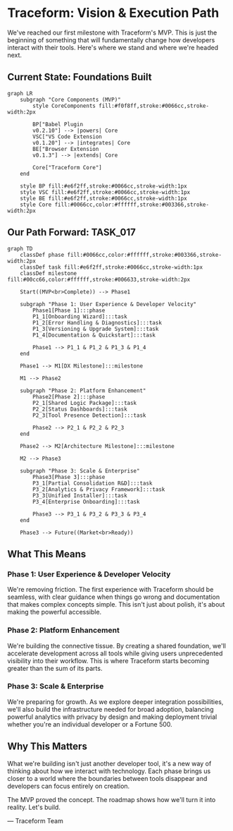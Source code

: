 # Traceform: Vision & Execution Path

We've reached our first milestone with Traceform's MVP. This is just the beginning of something that will fundamentally change how developers interact with their tools. Here's where we stand and where we're headed next.

## Current State: Foundations Built

```mermaid
graph LR
    subgraph "Core Components (MVP)"
        style CoreComponents fill:#f0f8ff,stroke:#0066cc,stroke-width:2px
        
        BP["Babel Plugin
        v0.2.10"] --> |powers| Core
        VSC["VS Code Extension 
        v0.1.20"] --> |integrates| Core
        BE["Browser Extension
        v0.1.3"] --> |extends| Core
        
        Core["Traceform Core"]
    end
    
    style BP fill:#e6f2ff,stroke:#0066cc,stroke-width:1px
    style VSC fill:#e6f2ff,stroke:#0066cc,stroke-width:1px
    style BE fill:#e6f2ff,stroke:#0066cc,stroke-width:1px
    style Core fill:#0066cc,color:#ffffff,stroke:#003366,stroke-width:2px
```

## Our Path Forward: TASK_017

```mermaid
graph TD
    classDef phase fill:#0066cc,color:#ffffff,stroke:#003366,stroke-width:2px
    classDef task fill:#e6f2ff,stroke:#0066cc,stroke-width:1px
    classDef milestone fill:#00cc66,color:#ffffff,stroke:#006633,stroke-width:2px
    
    Start((MVP<br>Complete)) --> Phase1
    
    subgraph "Phase 1: User Experience & Developer Velocity"
        Phase1[Phase 1]:::phase
        P1_1[Onboarding Wizard]:::task
        P1_2[Error Handling & Diagnostics]:::task
        P1_3[Versioning & Upgrade System]:::task
        P1_4[Documentation & Quickstart]:::task
        
        Phase1 --> P1_1 & P1_2 & P1_3 & P1_4
    end
    
    Phase1 --> M1[DX Milestone]:::milestone
    
    M1 --> Phase2
    
    subgraph "Phase 2: Platform Enhancement"
        Phase2[Phase 2]:::phase
        P2_1[Shared Logic Package]:::task
        P2_2[Status Dashboards]:::task
        P2_3[Tool Presence Detection]:::task
        
        Phase2 --> P2_1 & P2_2 & P2_3
    end
    
    Phase2 --> M2[Architecture Milestone]:::milestone
    
    M2 --> Phase3
    
    subgraph "Phase 3: Scale & Enterprise"
        Phase3[Phase 3]:::phase
        P3_1[Partial Consolidation R&D]:::task
        P3_2[Analytics & Privacy Framework]:::task
        P3_3[Unified Installer]:::task
        P3_4[Enterprise Onboarding]:::task
        
        Phase3 --> P3_1 & P3_2 & P3_3 & P3_4
    end
    
    Phase3 --> Future((Market<br>Ready))
```

## What This Means

### Phase 1: User Experience & Developer Velocity
We're removing friction. The first experience with Traceform should be seamless, with clear guidance when things go wrong and documentation that makes complex concepts simple. This isn't just about polish, it's about making the powerful accessible.

### Phase 2: Platform Enhancement
We're building the connective tissue. By creating a shared foundation, we'll accelerate development across all tools while giving users unprecedented visibility into their workflow. This is where Traceform starts becoming greater than the sum of its parts.

### Phase 3: Scale & Enterprise
We're preparing for growth. As we explore deeper integration possibilities, we'll also build the infrastructure needed for broad adoption, balancing powerful analytics with privacy by design and making deployment trivial whether you're an individual developer or a Fortune 500.

## Why This Matters

What we're building isn't just another developer tool, it's a new way of thinking about how we interact with technology. Each phase brings us closer to a world where the boundaries between tools disappear and developers can focus entirely on creation.

The MVP proved the concept. The roadmap shows how we'll turn it into reality. Let's build.

— Traceform Team